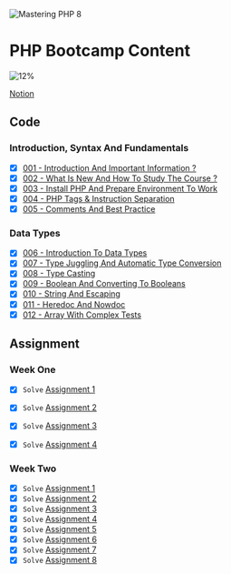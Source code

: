 ![Mastering PHP 8](https://elzero.org/php-bootcamp.png)

# PHP Bootcamp Content

![12%](https://progress-bar.dev/5/?title=Done)

[Notion](https://marwanzayed.notion.site/PHP-Bootcamp-79a6f2a6665e4e8787fe20ae5059d34c)

## Code

### Introduction, Syntax And Fundamentals

- [x] [001 - Introduction And Important Information ?](https://elzero.org/php-2022-introduction-important-information/)
- [x] [002 - What Is New And How To Study The Course ?](https://elzero.org/php-2022-whats-new-and-how-to-study-the-course/)
- [x] [003 - Install PHP And Prepare Environment To Work](https://elzero.org/php-2022-install-php-and-prepare-environment-to-work/)
- [x] [004 - PHP Tags & Instruction Separation](https://elzero.org/php-2022-tags-and-instructions-separation/)
- [x] [005 - Comments And Best Practice](https://elzero.org/php-2022-comments-and-best-practices/)

### Data Types

- [x] [006 - Introduction To Data Types](https://elzero.org/php-2022-introduction-to-data-type/)
- [x] [007 - Type Juggling And Automatic Type Conversion](https://elzero.org/php-2022-type-juggling-and-automatic-type-conversion/)
- [x] [008 - Type Casting](https://elzero.org/php-2022-type-casting/)
- [x] [009 - Boolean And Converting To Booleans](https://elzero.org/php-2022-boolean-and-converting-to-boolean/)
- [x] [010 - String And Escaping](https://elzero.org/php-2022-string-and-escaping/)
- [x] [011 - Heredoc And Nowdoc](https://elzero.org/php-2022-heredoc-and-nowdoc/)
- [x] [012 - Array With Complex Tests](https://elzero.org/php-2022-array-with-complex-tests/)

## Assignment

### Week One

- [x] `Solve` [Assignment 1](./week_one/assignment_1.php)
- [x] `Solve` [Assignment 2](./week_one/assignment_2.php)
- [x] `Solve` [Assignment 3](./week_one/assignment_3.php)
- [x] `Solve` [Assignment 4](./week_one/assignment_4.php)


### Week Two

- [x] `Solve` [Assignment 1](./week_two/assignment_1.php)
- [x] `Solve` [Assignment 2](./week_two/assignment_2.php)
- [x] `Solve` [Assignment 3](./week_two/assignment_3.php)
- [x] `Solve` [Assignment 4](./week_two/assignment_4.php)
- [x] `Solve` [Assignment 5](./week_two/assignment_5.php)
- [x] `Solve` [Assignment 6](./week_two/assignment_6.php)
- [x] `Solve` [Assignment 7](./week_two/assignment_7.php)
- [x] `Solve` [Assignment 8](./week_two/assignment_8.php)
